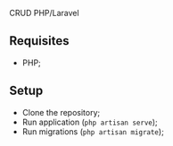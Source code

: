 CRUD PHP/Laravel

## Requisites

- PHP;

## Setup

- Clone the repository;
- Run application (`php artisan serve`);
- Run migrations (`php artisan migrate`);


